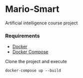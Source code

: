 # Mario-Smart
Artificial intelligence course project

### Requirements

  - [Docker](https://docs.docker.com/install/)
  - [Docker Compose](https://docs.docker.com/compose/install/)
  

Clone the project and execute

`docker-compose up --build`

